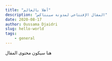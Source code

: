 ```yaml
---
title: "أهلا بالعالم"
description: "المقال الإفتتاحي لمدونة سينتاكس"
date: 2020-08-17
author: Oussama Djaidri
slug: hello-world
tags:
    - general
---
```


هنا سيكون محتوى المقال
